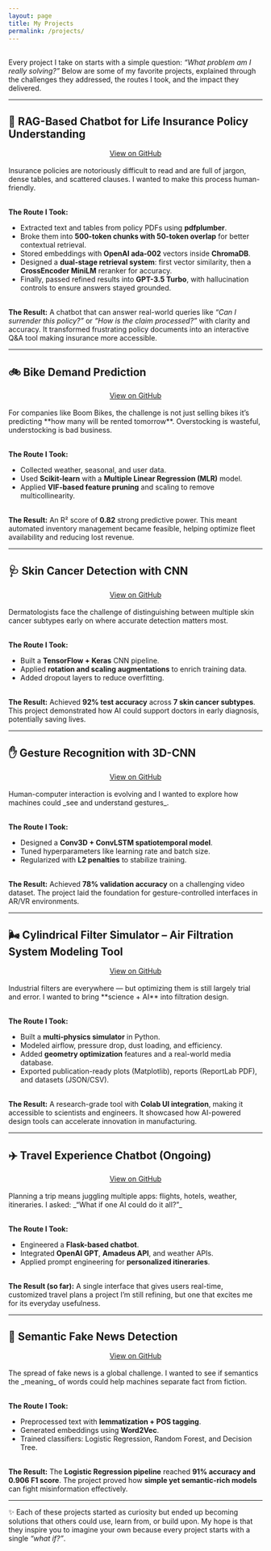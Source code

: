 ```yaml
---
layout: page
title: My Projects
permalink: /projects/
---
```


<br>Every project I take on starts with a simple question: _“What problem am I really solving?”_ Below are some of my
favorite projects, explained through the challenges they addressed, the routes I took, and the impact they delivered.

<hr class="neon-line">

## 🧾 RAG-Based Chatbot for Life Insurance Policy Understanding

<div style="text-align: center;">
<a href="https://github.com/AnishRane-cox/Insurance-HelpMateAI.git" class="cta-button" target="_blank" rel="noopener noreferrer">View on GitHub</a>
</div>
<br>Insurance policies are notoriously difficult to read and are full of jargon, dense tables, and scattered clauses. I
wanted to make this process human-friendly.

<br>**The Route I Took:**

-   Extracted text and tables from policy PDFs using **pdfplumber**.
-   Broke them into **500-token chunks with 50-token overlap** for better contextual retrieval.
-   Stored embeddings with **OpenAI ada-002** vectors inside **ChromaDB**.
-   Designed a **dual-stage retrieval system**: first vector similarity, then a **CrossEncoder MiniLM** reranker for
    accuracy.
-   Finally, passed refined results into **GPT-3.5 Turbo**, with hallucination controls to ensure answers stayed
    grounded.

<br>**The Result:** A chatbot that can answer real-world queries like _“Can I surrender this policy?”_ or _“How is the
claim processed?”_ with clarity and accuracy. It transformed frustrating policy documents into an interactive Q&A tool
making insurance more accessible.

<hr class="neon-line">

## 🚲 Bike Demand Prediction

<div style="text-align: center;">
<a href="https://github.com/AnishRane-cox/Bike-Demand-Prediction-MLR.git" class="cta-button" target="_blank" rel="noopener noreferrer">View on GitHub</a>
</div>
<br>For companies like Boom Bikes, the challenge is not just selling bikes it’s predicting **how many will be rented
tomorrow**. Overstocking is wasteful, understocking is bad business.

<br>**The Route I Took:**

-   Collected weather, seasonal, and user data.
-   Used **Scikit-learn** with a **Multiple Linear Regression (MLR)** model.
-   Applied **VIF-based feature pruning** and scaling to remove multicollinearity.

<br>**The Result:** An R² score of **0.82** strong predictive power. This meant automated inventory management became
feasible, helping optimize fleet availability and reducing lost revenue.

<hr class="neon-line">

## 🩺 Skin Cancer Detection with CNN

<div style="text-align: center;">
<a href="https://github.com/AnishRane-cox/Skin-Cancer-Detection-using-CNN.git" class="cta-button" target="_blank" rel="noopener noreferrer">View on GitHub</a>
</div>
<br>Dermatologists face the challenge of distinguishing between multiple skin cancer subtypes early on where accurate
detection matters most.

<br>**The Route I Took:**

-   Built a **TensorFlow + Keras** CNN pipeline.
-   Applied **rotation and scaling augmentations** to enrich training data.
-   Added dropout layers to reduce overfitting.

<br>**The Result:** Achieved **92% test accuracy** across **7 skin cancer subtypes**. This project demonstrated how AI
could support doctors in early diagnosis, potentially saving lives.

<hr class="neon-line">

## ✋ Gesture Recognition with 3D-CNN

<div style="text-align: center;">
<a href="https://github.com/AnishRane-cox/Gesture-Recognition-using-3D-CNN.git" class="cta-button" target="_blank" rel="noopener noreferrer">View on GitHub</a>
</div>
<br>Human-computer interaction is evolving and I wanted to explore how machines could _see and understand gestures_.

<br>**The Route I Took:**

-   Designed a **Conv3D + ConvLSTM spatiotemporal model**.
-   Tuned hyperparameters like learning rate and batch size.
-   Regularized with **L2 penalties** to stabilize training.

<br>**The Result:** Achieved **78% validation accuracy** on a challenging video dataset. The project laid the foundation
for gesture-controlled interfaces in AR/VR environments.

<hr class="neon-line">

## 🌬️ Cylindrical Filter Simulator – Air Filtration System Modeling Tool

<div style="text-align: center;">
<a href="https://github.com/AnishRane-cox/Cylindrical-Filter-Simulator.git" class="cta-button" target="_blank" rel="noopener noreferrer">View on GitHub</a>
</div>
<br>Industrial filters are everywhere — but optimizing them is still largely trial and error. I wanted to bring
**science + AI** into filtration design.

<br>**The Route I Took:**

-   Built a **multi-physics simulator** in Python.
-   Modeled airflow, pressure drop, dust loading, and efficiency.
-   Added **geometry optimization** features and a real-world media database.
-   Exported publication-ready plots (Matplotlib), reports (ReportLab PDF), and datasets (JSON/CSV).

<br>**The Result:** A research-grade tool with **Colab UI integration**, making it accessible to scientists and
engineers. It showcased how AI-powered design tools can accelerate innovation in manufacturing.

<hr class="neon-line">

## ✈️ Travel Experience Chatbot (Ongoing)

<div style="text-align: center;">
<a href="#" class="cta-button" target="_blank" rel="noopener noreferrer">View on GitHub</a>
</div>
<br>Planning a trip means juggling multiple apps: flights, hotels, weather, itineraries. I asked: _“What if one AI could
do it all?”_

<br>**The Route I Took:**

-   Engineered a **Flask-based chatbot**.
-   Integrated **OpenAI GPT**, **Amadeus API**, and weather APIs.
-   Applied prompt engineering for **personalized itineraries**.

<br>**The Result (so far):** A single interface that gives users real-time, customized travel plans a project I’m still
refining, but one that excites me for its everyday usefulness.

<hr class="neon-line">

## 📰 Semantic Fake News Detection

<div style="text-align: center;">
<a href="https://github.com/AnishRane-cox/Semantic-Fake-News-Detector.git" class="cta-button" target="_blank" rel="noopener noreferrer">View on GitHub</a>
</div>
<br>The spread of fake news is a global challenge. I wanted to see if semantics the _meaning_ of words could help
machines separate fact from fiction.

<br>**The Route I Took:**

-   Preprocessed text with **lemmatization + POS tagging**.
-   Generated embeddings using **Word2Vec**.
-   Trained classifiers: Logistic Regression, Random Forest, and Decision Tree.

<br>**The Result:** The **Logistic Regression pipeline** reached **91% accuracy and 0.906 F1 score**. The project proved
how **simple yet semantic-rich models** can fight misinformation effectively.

<hr class="neon-line">

✨ Each of these projects started as curiosity but ended up becoming solutions that others could use, learn from, or
build upon. My hope is that they inspire you to imagine your own because every project starts with a single _“what
if?”_.
